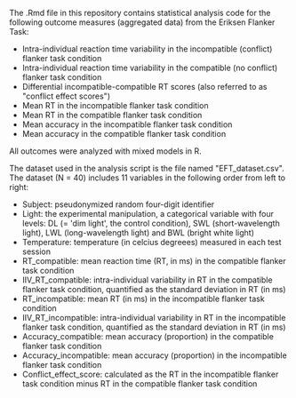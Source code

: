 The .Rmd file in this repository contains statistical analysis code for the following outcome measures (aggregated data) from the Eriksen Flanker Task: 
- Intra-individual reaction time variability in the incompatible (conflict) flanker task condition
- Intra-individual reaction time variability in the compatible (no conflict) flanker task condition
- Differential incompatible-compatible RT scores (also referred to as "conflict effect scores")
- Mean RT in the incompatible flanker task condition
- Mean RT in the compatible flanker task condition
- Mean accuracy in the incompatible flanker task condition
- Mean accuracy in the compatible flanker task condition

All outcomes were analyzed with mixed models in R. 

The dataset used in the analysis script is the file named "EFT_dataset.csv". The dataset (N = 40) includes 11 variables in the following order from left to right: 
- Subject: pseudonymized random four-digit identifier
- Light: the experimental manipulation, a categorical variable with four levels: DL (= 'dim light', the control condition), SWL (short-wavelength light), LWL (long-wavelength light) and BWL (bright white light)
- Temperature: temperature (in celcius degreees) measured in each test session
- RT_compatible: mean reaction time (RT, in ms) in the compatible flanker task condition
- IIV_RT_compatible: intra-individual variability in RT in the compatible flanker task condition, quantified as the standard deviation in RT (in ms)
- RT_incompatible: mean RT (in ms) in the incompatible flanker task condition
- IIV_RT_incompatible: intra-individual variability in RT in the incompatible flanker task condition, quantified as the standard deviation in RT (in ms)
- Accuracy_compatible: mean accuracy (proportion) in the compatible flanker task condition
- Accuracy_incompatible: mean accuracy (proportion) in the incompatible flanker task condition
- Conflict_effect_score: calculated as the RT in the incompatible flanker task condition minus RT in the compatible flanker task condition
